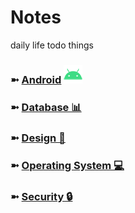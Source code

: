 # Notes
daily life todo things

### ➼ [Android](/Android) <a href="/Design"><img src="icon/icon-android-30x30.png"/></a>
### ➼ [Database 📊](/Database)
### ➼ [Design 🎨](/Design)
### ➼ [Operating System 💻](/OperatingSystem)
### ➼ [Security 🔒](/Security)
